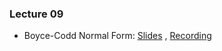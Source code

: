 ### Lecture 09

- Boyce-Codd Normal Form: [Slides](https://drive.google.com/file/d/1JLAsqD4y3BblMfN4AyJyKHHU5_g9S5JO/view?usp=sharing) ,  [Recording](https://drive.google.com/file/d/1YQqM23vCz9u8iOgBNl3YnAfKYfEWnUXH/view?usp=sharing)


  

